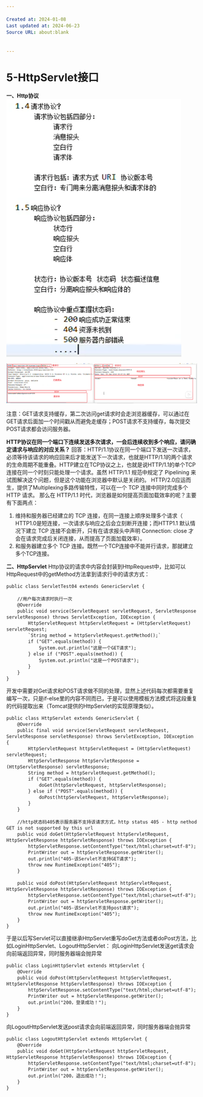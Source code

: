 ```yaml
---

Created at: 2024-01-08
Last updated at: 2024-06-23
Source URL: about:blank


---
```


# 5-HttpServlet接口


**一、Http协议**
![unknown_filename.png](./_resources/5-HttpServlet接口.resources/unknown_filename.png)

![unknown_filename.1.png](./_resources/5-HttpServlet接口.resources/unknown_filename.1.png)

注意：GET请求支持缓存，第二次访问get请求时会走浏览器缓存，可以通过在GET请求后面加一个时间戳从而避免走缓存；POST请求不支持缓存，每次提交POST请求都会访问服务器。

**HTTP协议在同一个端口下连续发送多次请求，一会后连续收到多个响应，请问确定请求与响应的对应关系？**
回答：HTTP/1.1协议在同一个端口下发送一次请求，必须等待该请求的响应回来后才能发送下一次请求，也就是HTTP/1.1的两个请求的生命周期不能重叠。HTTP建立在TCP协议之上，也就是说HTTP/1.1的单个TCP连接在同一个时刻只能处理一个请求。虽然 HTTP/1.1 规范中规定了 Pipelining 来试图解决这个问题，但是这个功能在浏览器中默认是关闭的。
HTTP/2.0应运而生，提供了Multiplexing多路传输特性，可以在一个 TCP 连接中同时完成多个 HTTP 请求。
那么在 HTTP/1.1 时代，浏览器是如何提高页面加载效率的呢？主要有下面两点：

1. 维持和服务器已经建立的 TCP 连接，在同一连接上顺序处理多个请求（ HTTP1.0是短连接，一次请求与响应之后会立刻断开连接；而HTTP1.1 默认情况下建立 TCP 连接不会断开，只有在请求报头中声明 Connection: close 才会在请求完成后关闭连接，从而提高了页面加载效率）。
2. 和服务器建立多个 TCP 连接。既然一个TCP连接中不能并行请求，那就建立多个TCP连接。

**二、HttpServlet**
Http协议的请求中内容会封装到HttpRequest中，比如可以HttpRequest中的getMethod方法拿到请求行中的请求方式：
```
public class ServletTest04 extends GenericServlet {

    //用户每次请求时执行一次
    @Override
    public void service(ServletRequest servletRequest, ServletResponse servletResponse) throws ServletException, IOException {
        HttpServletRequest httpServletRequest = (HttpServletRequest) servletRequest;
        `String method = httpServletRequest.getMethod();`
        if ("GET".equals(method)) {
            System.out.println("这是一个GET请求");
        } else if ("POST".equals(method)) {
            System.out.println("这是一个POST请求");
        }
    }
}
```

开发中需要对Get请求和POST请求做不同的处理，显然上述代码每次都需要重复编写一次，只是if-else里的内容不同而已，于是可以使用模板方法模式将这段重复的代码提取出来（Tomcat提供的HttpServlet的实现原理类似）。
```
public class HttpServlet extends GenericServlet {
    @Override
    public final void service(ServletRequest servletRequest, ServletResponse servletResponse) throws ServletException, IOException {
        HttpServletRequest httpServletRequest = (HttpServletRequest) servletRequest;
        HttpServletResponse httpServletResponse = (HttpServletResponse) servletResponse;
        String method = httpServletRequest.getMethod();
        if ("GET".equals(method)) {
            doGet(httpServletRequest, httpServletResponse);
        } else if ("POST".equals(method)) {
            doPost(httpServletRequest, httpServletResponse);
        }
    }

    //http状态码405表示服务器不支持该请求方式，http status 405 - http nethod GET is not supported by this url
    public void doGet(HttpServletRequest httpServletRequest, HttpServletResponse httpServletResponse) throws IOException {
        httpServletResponse.setContentType("text/html;charset=utf-8");
        PrintWriter out = httpServletResponse.getWriter();
        out.println("405-该Servlet不支持GET请求");
        throw new RuntimeException("405");
    }

    public void doPost(HttpServletRequest httpServletRequest, HttpServletResponse httpServletResponse) throws IOException {
        httpServletResponse.setContentType("text/html;charset=utf-8");
        PrintWriter out = httpServletResponse.getWriter();
        out.println("405-该Servlet不支持post请求");
        throw new RuntimeException("405");
    }
}
```

于是以后写Servlet可以直接继承HttpServlet重写doGet方法或者doPost方法，比如LoginHttpServlet、LogoutHttpServlet：
向LoginHttpServlet发送get请求会向前端返回异常，同时服务器端会抛异常
```
public class LoginHttpServlet extends HttpServlet {
    @Override
    public void doPost(HttpServletRequest httpServletRequest, HttpServletResponse httpServletResponse) throws IOException {
        httpServletResponse.setContentType("text/html;charset=utf-8");
        PrintWriter out = httpServletResponse.getWriter();
        out.println("200，登录成功！");
    }
}
```
向LogoutHttpServlet发送post请求会向前端返回异常，同时服务器端会抛异常
```
public class LogoutHttpServlet extends HttpServlet {
    @Override
    public void doGet(HttpServletRequest httpServletRequest, HttpServletResponse httpServletResponse) throws IOException {
        httpServletResponse.setContentType("text/html;charset=utf-8");
        PrintWriter out = httpServletResponse.getWriter();
        out.println("200，退出成功！");
    }
}
```

